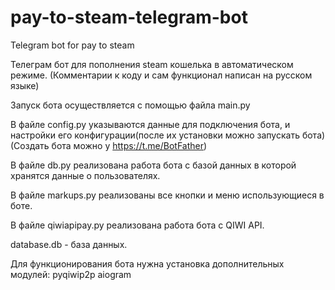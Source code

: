 # pay-to-steam-telegram-bot
Telegram bot for pay to steam

Телеграм бот для пополнения steam кошелька в автоматическом режиме.
(Комментарии к коду и сам функционал написан на русском языке)


Запуск бота осуществляется с помощью файла main.py

В файле config.py указываются данные для подключения бота, и настройки его конфигурации(после их установки можно запускать бота)(Создать бота можно у https://t.me/BotFather)

В файле db.py реализована работа бота с базой данных в которой хранятся данные о пользователях.

В файле markups.py реализованы все кнопки и меню использующиеся в боте.

В файле qiwiapipay.py реализована работа бота с QIWI API.

database.db - база данных.

Для функционирования бота нужна установка дополнительных модулей: pyqiwip2p aiogram 

